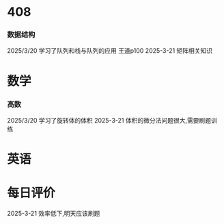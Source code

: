 # 408
### 数据结构
2025/3/20 学习了队列和栈与队列的应用 王道p100
2025-3-21 矩阵相关知识

# 数学

### 高数
2025/3/20 学习了旋转体的体积
2025-3-21 体积的微分法问题很大,需要刷题训练
###

# 英语

# 每日评价
2025-3-21 效率低下,明天应该刷题